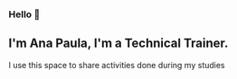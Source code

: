 ### Hello 👋
## I'm Ana Paula, I'm a Technical Trainer.
I use this space to share activities done during my studies
